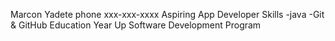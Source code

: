 Marcon Yadete
phone xxx-xxx-xxxx
Aspiring App Developer
Skills
-java
-Git & GitHub
Education 
Year Up Software Development Program
